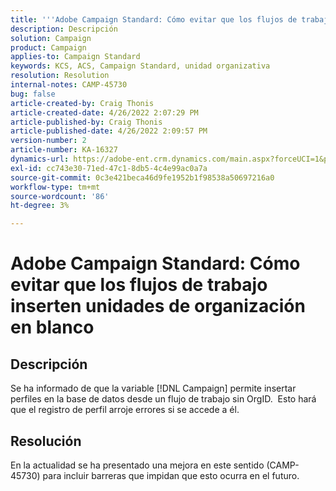```yaml
---
title: '''Adobe Campaign Standard: Cómo evitar que los flujos de trabajo inserten unidades de organización en blanco'
description: Descripción
solution: Campaign
product: Campaign
applies-to: Campaign Standard
keywords: KCS, ACS, Campaign Standard, unidad organizativa
resolution: Resolution
internal-notes: CAMP-45730
bug: false
article-created-by: Craig Thonis
article-created-date: 4/26/2022 2:07:29 PM
article-published-by: Craig Thonis
article-published-date: 4/26/2022 2:09:57 PM
version-number: 2
article-number: KA-16327
dynamics-url: https://adobe-ent.crm.dynamics.com/main.aspx?forceUCI=1&pagetype=entityrecord&etn=knowledgearticle&id=42330533-6ac5-ec11-a7b6-0022480a138b
exl-id: cc743e30-71ed-47c1-8db5-4c4e99ac0a7a
source-git-commit: 0c3e421beca46d9fe1952b1f98538a50697216a0
workflow-type: tm+mt
source-wordcount: '86'
ht-degree: 3%

---
```


# Adobe Campaign Standard: Cómo evitar que los flujos de trabajo inserten unidades de organización en blanco

## Descripción


Se ha informado de que la variable [!DNL Campaign] permite insertar perfiles en la base de datos desde un flujo de trabajo sin OrgID.  Esto hará que el registro de perfil arroje errores si se accede a él.


## Resolución


En la actualidad se ha presentado una mejora en este sentido (CAMP-45730) para incluir barreras que impidan que esto ocurra en el futuro.
